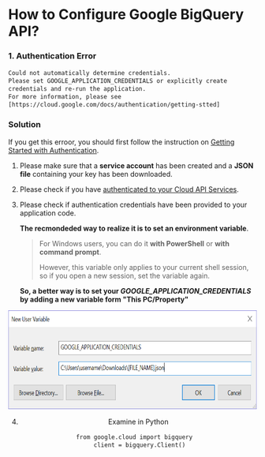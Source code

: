 
How to Configure Google BigQuery API?
========

### 1. Authentication Error
```
Could not automatically determine credentials. 
Please set GOOGLE_APPLICATION_CREDENTIALS or explicitly create credentials and re-run the application. 
For more information, please see [https://cloud.google.com/docs/authentication/getting-stted]
```

### Solution
If you get this erroor, you should first follow the instruction on [Getting Started with Authentication](https://cloud.google.com/docs/authentication/getting-started).

1. Please make sure that a **service account** has been created and a **JSON file** containing your key has been downloaded.

2. Please check if you have [authenticated to your Cloud API Services](https://cloud.google.com/video-intelligence/docs/common/auth).

3. Please check if authentication credentials have been provided to your application code. 
  
      **The recmondeded way to realize it is to set an environment variable**. 
      
      > For Windows users, you can do it **with PowerShell** or **with command prompt**.
      >
      > However, this variable only applies to your current shell session, so if you open a new session, set the variable again.
      
      **So, a better way is to set your ***GOOGLE_APPLICATION_CREDENTIALS*** by adding a new variable form "This PC/Property"**


<div align=center><img src="https://github.com/kathy9980/Install-Software-Python-Packages/blob/master/Google_Cloud_API_Environment_Variable.png?" width = "700" height = "200" alt="Google_Cloud_API_Environment_Variable">

4. Examine in Python
```
    from google.cloud import bigquery   
    client = bigquery.Client()
```
